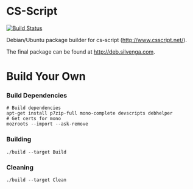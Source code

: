 # CS-Script

[![Build Status](https://img.shields.io/teamcity/https/teamcity.silvenga.com/e/CsScript_Build.svg?label=TeamCity&style=flat-square)](https://teamcity.silvenga.com/viewType.html?buildTypeId=CsScript_Build&guest=1)

Debian/Ubuntu package builder for cs-script (http://www.csscript.net/).

The final package can be found at http://deb.silvenga.com.

# Build Your Own

### Build Dependencies

```
# Build dependencies
apt-get install p7zip-full mono-complete devscripts debhelper
# Get certs for mono
mozroots --import --ask-remove
```

### Building

```
./build --target Build
```

### Cleaning

```
./build --target Clean
```
